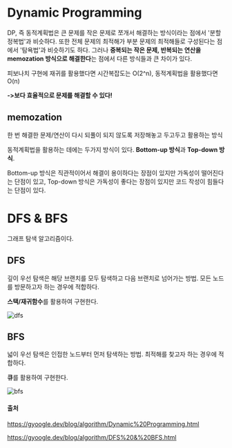 # Dynamic Programming
DP, 즉 동적계획법은 큰 문제를 작은 문제로 쪼개서 해결하는 방식이라는 점에서 '분할 정복법'과 비슷하다. 또한 전체 문제의 최적해가 부분 문제의 최적해들로 구성된다는 점에서 '탐욕법'과 비슷하기도 하다. 그러나 **중복되는 작은 문제, 반복되는 연산을 memozation 방식으로 해결한다**는 점에서 다른 방식들과 큰 차이가 있다.

피보나치 구현에 재귀를 활용했다면 시간복잡도는 O(2^n), 동적계획법을 활용했다면 O(n)

**->보다 효율적으로 문제를 해결할 수 있다!**
## **memozation**
한 번 해결한 문제/연산이 다시 되풀이 되지 않도록 저장해놓고 두고두고 활용하는 방식

동적계획법을 활용하는 데에는 두가지 방식이 있다. **Bottom-up 방식**과 **Top-down 방식**.

Bottom-up 방식은 직관적이어서 해결이 용이하다는 장점이 있지만 가독성이 떨어진다는 단점이 있고, Top-down 방식은 가독성이 좋다는 장점이 있지만 코드 작성이 힘들다는 단점이 있다. 

# DFS & BFS
그래프 탐색 알고리즘이다.
## DFS
깊이 우선 탐색은 해당 브랜치를 모두 탐색하고 다음 브랜치로 넘어가는 방법. 모든 노드를 방문하고자 하는 경우에 적합하다.

**스택/재귀함수**를 활용하여 구현한다.


![dfs](https://upload.wikimedia.org/wikipedia/commons/7/7f/Depth-First-Search.gif)

## BFS
넓이 우선 탐색은 인접한 노드부터 먼저 탐색하는 방법. 최적해를 찾고자 하는 경우에 적합하다.

**큐**를 활용하여 구현한다.


![bfs](https://upload.wikimedia.org/wikipedia/commons/5/5d/Breadth-First-Search-Algorithm.gif)


#### 출처
https://gyoogle.dev/blog/algorithm/Dynamic%20Programming.html

https://gyoogle.dev/blog/algorithm/DFS%20&%20BFS.html